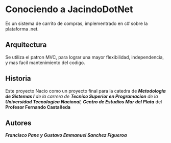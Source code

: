 # Conociendo a JacindoDotNet #
Es un sistema de carrito de compras, implementrado en c# sobre la plataforma .net.
## Arquitectura ##
Se utiliza el patron MVC, para lograr una mayor flexibilidad, independencia, y mas facil mantenimiento del codigo.
## Historia ##
Este proyecto Nacio como un proyecto final para la catedra de _**Metodologia de Sistemas I** de la carrera de **Tecnico Superior en Programacion** de la **Universidad Tecnologica Nacional**, **Centro de Estudios Mar del Plata**_ del **Profesor Fernando Castañeda**
## Autores ##
_**Francisco Pane y Gustavo Emmanuel Sanchez Figueroa**_
